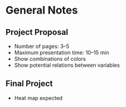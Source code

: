 # General Notes

## Project Proposal

- Number of pages: 3–5
- Maximum presentation time: 10–15 min
- Show combinations of colors
- Show potential relations between variables

## Final Project

- Heat map expected

